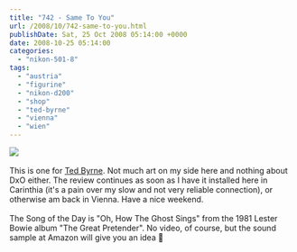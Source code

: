 ```yaml
---
title: "742 - Same To You"
url: /2008/10/742-same-to-you.html
publishDate: Sat, 25 Oct 2008 05:14:00 +0000
date: 2008-10-25 05:14:00
categories: 
  - "nikon-501-8"
tags: 
  - "austria"
  - "figurine"
  - "nikon-d200"
  - "shop"
  - "ted-byrne"
  - "vienna"
  - "wien"
---
```

<a href="https://d25zfm9zpd7gm5.cloudfront.net/1200x1200/2008/20081024_073343_ps.jpg" target="_blank"><img src="https://d25zfm9zpd7gm5.cloudfront.net/0600x0600/2008/20081024_073343_ps.jpg"/></a><br/><br/> This is one for <a href="http://imagefiction.blogspot.com/2008/10/creepy-guy.html" target="_blank">Ted Byrne</a>. Not much art on my side here and nothing about DxO either. The review continues as soon as I have it installed here in Carinthia (it's a pain over my slow and not very reliable connection), or otherwise am back in Vienna. Have a nice weekend.<br/><br/>The Song of the Day is "Oh, How The Ghost Sings" from the 1981 Lester Bowie album "The Great Pretender". No video, of course, but the sound sample at Amazon will give you an idea 🙂
